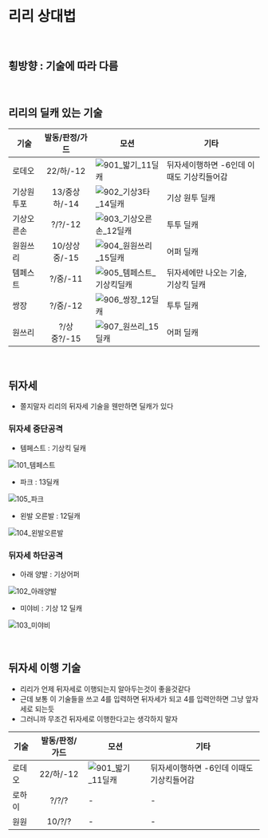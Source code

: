 

# 리리 상대법

<br>

## 횡방향 : 기술에 따라 다름

<br>

## 리리의 딜캐 있는 기술

| 기술 | 발동/판정/가드 | 모션 | 기타 |
| ---- | :----------: | ---- | ---- |
| 로데오 | 22/하/-12 | ![901_밟기_11딜캐](https://github.com/user-attachments/assets/9649fc4f-9718-457e-88c6-9fcd9b950d23) | 뒤자세이행하면 -6인데 이때도 기상킥들어감 |
| 기상원투포 | 13/중상하/-14 | ![902_기상3타_14딜캐](https://github.com/user-attachments/assets/a27a3844-ccb6-405c-bae2-776873a671b9) | 기상 원투 딜캐 |
| 기상오른손 | ?/?/-12 | ![903_기상오른손_12딜캐](https://github.com/user-attachments/assets/e2bfc61f-ec61-44be-9833-b3837933670a) | 투투 딜캐 |
| 원원쓰리 | 10/상상중/-15 | ![904_원원쓰리_15딜캐](https://github.com/user-attachments/assets/e06879ef-8a53-47fc-acbd-2162c900c12d) | 어퍼 딜캐 |
| 템페스트 | ?/중/-11 | ![905_템페스트_기상킥딜캐](https://github.com/user-attachments/assets/b97cdc71-583a-46da-ab08-411c5cc899ef) | 뒤자세에만 나오는 기술, 기상킥 딜캐 |
| 쌍장 | ?/중/-12 | ![906_쌍장_12딜캐](https://github.com/user-attachments/assets/f26c1621-2ba7-435a-8fa0-7151486e11fd) | 투투 딜캐 |
| 원쓰리 | ?/상중?/-15 | ![907_원쓰리_15딜캐](https://github.com/user-attachments/assets/f6dcf8e0-0516-43af-adf7-85ad85bdf5a5) | 어퍼 딜캐 |




<br>

## 뒤자세
- 쫄지말자 리리의 뒤자세 기술을 웬만하면 딜캐가 있다

### 뒤자세 중단공격
- 템페스트 : 기상킥 딜캐

![101_템페스트](https://github.com/user-attachments/assets/f5d0f3a5-4634-4a7f-9f82-91f77b58672e)

- 파크 : 13딜캐

![105_파크](https://github.com/user-attachments/assets/f30342ab-e0f1-4828-b053-97a736c61e6c)


- 왼발 오른발 : 12딜캐

![104_왼발오른발](https://github.com/user-attachments/assets/c9f5ec6b-a79e-4f2b-9e8b-5df554e90f53)

### 뒤자세 하단공격
- 아래 양발 : 기상어퍼

![102_아래양발](https://github.com/user-attachments/assets/b553f2b8-72d5-4c2a-a67b-ac14ac5dc2d1)

- 미야비 : 기상 12 딜캐

![103_미야비](https://github.com/user-attachments/assets/d78166cd-b284-4f14-82ed-e075aa212955)


<br>

## 뒤자세 이행 기술
- 리리가 언제 뒤자세로 이행되는지 알아두는것이 좋을것같다
- 근데 보통 이 기술들을 쓰고 4를 입력하면 뒤자세가 되고 4를 입력안하면 그냥 앞자세로 되는듯
- 그러니까 무조건 뒤자세로 이행한다고는 생각하지 말자

| 기술 | 발동/판정/가드 | 모션 | 기타 |
| ---- | :----------: | ---- | ---- |
| 로데오 | 22/하/-12 | ![901_밟기_11딜캐](https://github.com/user-attachments/assets/9649fc4f-9718-457e-88c6-9fcd9b950d23) | 뒤자세이행하면 -6인데 이때도 기상킥들어감 |
| 로하이 | ?/?/? | - | - |
| 원원 | 10/?/? | - | - |
